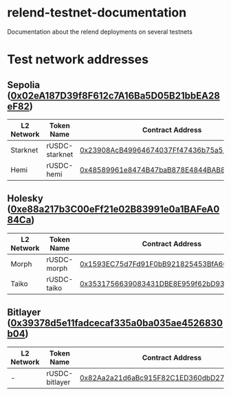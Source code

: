 # relend-testnet-documentation
Documentation about the relend deployments on several testnets

# Test network addresses

## Sepolia ([0x02eA187D39f8F612c7A16Ba5D05B21bbEA28eF82](https://sepolia.etherscan.io/address/0x02eA187D39f8F612c7A16Ba5D05B21bbEA28eF82))

| L2 Network | Token Name | Contract Address |
|------------|------------|------------------|
| Starknet | rUSDC-starknet | [0x23908AcB49964674037Ff47436b75a51695da4Cb](https://sepolia.etherscan.io/address/0x23908AcB49964674037Ff47436b75a51695da4Cb) |
| Hemi | rUSDC-hemi | [0x48589961e8474B47baB878E4844BAB827Ea73A1e](https://sepolia.etherscan.io/address/0x48589961e8474B47baB878E4844BAB827Ea73A1e) |

## Holesky ([0xe88a217b3C00eFf21e02B83991e0a1BAFeA084Ca](https://holesky.etherscan.io/address/0xe88a217b3C00eFf21e02B83991e0a1BAFeA084Ca))

| L2 Network | Token Name | Contract Address |
|------------|------------|------------------|
| Morph | rUSDC-morph | [0x1593EC75d7Fd91F0bB921825453BfA6032915115](https://holesky.etherscan.io/address/0x1593EC75d7Fd91F0bB921825453BfA6032915115) |
| Taiko | rUSDC-taiko | [0x3531756639083431DBE8E959f62bD93b5E4155b7](https://holesky.etherscan.io/address/0x3531756639083431DBE8E959f62bD93b5E4155b7) |

## Bitlayer ([0x39378d5e11fadcecaf335a0ba035ae4526830b04](https://testnet.btrscan.com/address/0x39378d5e11fadcecaf335a0ba035ae4526830b04))

| L2 Network | Token Name | Contract Address |
|------------|------------|------------------|
| -          | rUSDC-bitlayer | [0x82Aa2a21d6aBc915F82C1ED360dbD274b17b79AF](https://testnet.btrscan.com/address/0x82Aa2a21d6aBc915F82C1ED360dbD274b17b79AF) |
